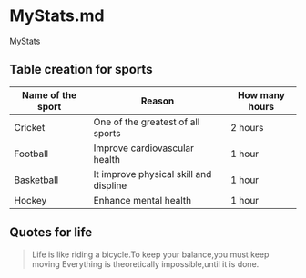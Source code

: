 # MyStats.md











[MyStats](MyStats.md)

## Table creation for sports
| Name of the sport | Reason | How many hours |
|       ---       |       ---      |     ---      |
|  Cricket    |    One of the greatest of all sports      |   2 hours   |
|  Football   |    Improve cardiovascular health          |   1 hour    |
|  Basketball |    It improve physical skill and displine |   1 hour    |
|  Hockey     |    Enhance mental health                  |   1 hour    |

## Quotes for life
> Life is like riding a bicycle.To keep your balance,you must keep moving
> Everything is theoretically impossible,until it is done.